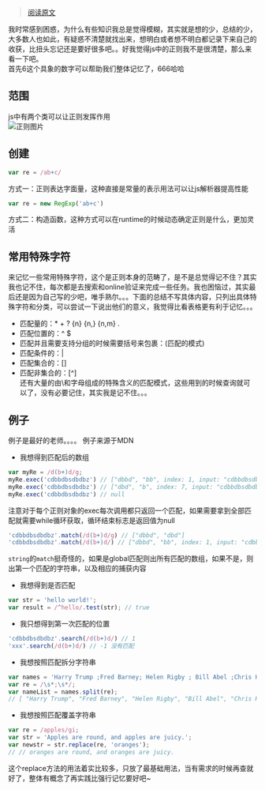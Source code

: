 > [阅读原文](http://varnull.cn/yi-ci-ji-zhu-jsde-6ge-zheng-ze-fang-fa/)

我时常感到困惑，为什么有些知识我总是觉得模糊，其实就是想的少，总结的少，大多数人也如此，有疑惑不清楚就找出来，想明白或者想不明白都记录下来自己的收获，比扭头忘记还是要好很多吧。。好我觉得js中的正则我不是很清楚，那么来看一下吧。   
首先6这个具象的数字可以帮助我们整体记忆了，666哈哈   

## 范围
js中有两个类可以让正则发挥作用   
![正则图片](http://varnull.cn/content/images/2018/02/WX20180211-182555@2x.png)  

## 创建
```js
var re = /ab+c/  
```
方式一：正则表达字面量，这种直接是常量的表示用法可以让js解析器提高性能  
```js
var re = new RegExp('ab+c')  
```
方式二：构造函数，这种方式可以在runtime的时候动态确定正则是什么，更加灵活  

## 常用特殊字符
来记忆一些常用特殊字符，这个是正则本身的范畴了，是不是总觉得记不住？其实我也记不住，每次都是去搜索和online验证来完成一些任务。我也困恼过，其实最后还是因为自己写的少吧，唯手熟尔。。。下面的总结不写具体内容，只列出具体特殊字符和分类，可以尝试一下说出他们的意义，我觉得比看表格更有利于记忆。。。   
* 匹配量的：* + ? {n} {n,} {n,m} .   
* 匹配位置的：^ $   
* 匹配并且需要支持分组的时候需要括号来包裹：(匹配的模式)   
* 匹配条件的：|   
* 匹配集合的：[]   
* 匹配非集合的：[^]   
还有大量的由\和字母组成的特殊含义的匹配模式，这些用到的时候查询就可以了，没有必要记住，其实我是记不住。。。   

## 例子
例子是最好的老师。。。。 例子来源于MDN

* 我想得到匹配后的数组
```js
var myRe = /d(b+)d/g;  
myRe.exec('cdbbdbsdbdbz') // ["dbbd", "bb", index: 1, input: "cdbbdbsdbdbz"]  
myRe.exec('cdbbdbsdbdbz') // ["dbd", "b", index: 7, input: "cdbbdbsdbdbz"]  
myRe.exec('cdbbdbsdbdbz') // null  
```
注意对于每个正则对象的exec每次调用都只返回一个匹配，如果需要拿到全部匹配就需要while循环获取，循环结束标志是返回值为null   
```js
'cdbbdbsdbdbz'.match(/d(b+)d/g) // ["dbbd", "dbd"]  
'cdbbdbsdbdbz'.match(/d(b+)d/) // ["dbbd", "bb", index: 1, input: "cdbbdbsdbdbz"]  
```
`string`的`match`挺奇怪的，如果是global匹配则出所有匹配的数组，如果不是，则出第一个匹配的字符串，以及相应的捕获内容   

* 我想得到是否匹配
```js
var str = 'hello world!';  
var result = /^hello/.test(str); // true  
```
* 我只想得到第一次匹配的位置
```js
'cdbbdbsdbdbz'.search(/d(b+)d/) // 1  
'xxx'.search(/d(b+)d/) // -1 没有匹配  
```
* 我想按照匹配拆分字符串
```js
var names = 'Harry Trump ;Fred Barney; Helen Rigby ; Bill Abel ;Chris Hand ';  
var re = /\s*;\s*/;  
var nameList = names.split(re);  
// [ "Harry Trump", "Fred Barney", "Helen Rigby", "Bill Abel", "Chris Hand " ]
```
* 我想按照匹配覆盖字符串
```js
var re = /apples/gi;  
var str = 'Apples are round, and apples are juicy.';  
var newstr = str.replace(re, 'oranges');  
// // oranges are round, and oranges are juicy.
```
这个replace方法的用法着实比较多，只放了最基础用法，当有需求的时候再查就好了，整体有概念了再实践比强行记忆要好吧~   